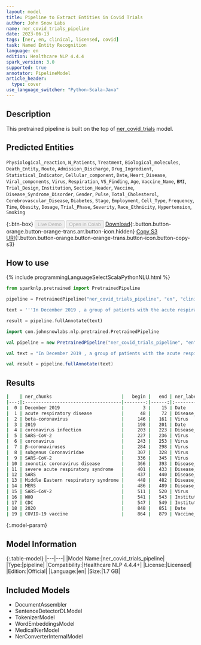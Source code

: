 ```yaml
---
layout: model
title: Pipeline to Extract Entities in Covid Trials
author: John Snow Labs
name: ner_covid_trials_pipeline
date: 2023-06-13
tags: [ner, en, clinical, licensed, covid]
task: Named Entity Recognition
language: en
edition: Healthcare NLP 4.4.4
spark_version: 3.0
supported: true
annotator: PipelineModel
article_header:
  type: cover
use_language_switcher: "Python-Scala-Java"
---
```


## Description

This pretrained pipeline is built on the top of [ner_covid_trials](https://nlp.johnsnowlabs.com/2022/10/19/ner_covid_trials_en.html) model.

## Predicted Entities
`Physiological_reaction`, `N_Patients`, `Treatment`, `Biological_molecules`, `Death_Entity`, `Route`, `Admission_Discharge`, `Drug_Ingredient`, `Statistical_Indicator`, `Cellular_component`, `Date`, `Heart_Disease`, `Viral_components`, `Virus`, `Respiration`, `VS_Finding`, `Age`, `Vaccine_Name`, `BMI`, `Trial_Design`, `Institution`, `Section_Header`, `Vaccine`, `Disease_Syndrome_Disorder`, `Gender`, `Pulse`, `Total_Cholesterol`, `Cerebrovascular_Disease`, `Diabetes`, `Stage`, `Employment`, `Cell_Type`, `Frequency`, `Time`, `Obesity`, `Dosage`, `Trial_Phase`, `Severity`, `Race_Ethnicity`, `Hypertension`, `Smoking`



{:.btn-box}
<button class="button button-orange" disabled>Live Demo</button>
<button class="button button-orange" disabled>Open in Colab</button>
[Download](https://s3.amazonaws.com/auxdata.johnsnowlabs.com/clinical/models/ner_covid_trials_pipeline_en_4.4.4_3.0_1686654860688.zip){:.button.button-orange.button-orange-trans.arr.button-icon.hidden}
[Copy S3 URI](s3://auxdata.johnsnowlabs.com/clinical/models/ner_covid_trials_pipeline_en_4.4.4_3.0_1686654860688.zip){:.button.button-orange.button-orange-trans.button-icon.button-copy-s3}

## How to use

<div class="tabs-box" markdown="1">
{% include programmingLanguageSelectScalaPythonNLU.html %}

```python
from sparknlp.pretrained import PretrainedPipeline

pipeline = PretrainedPipeline("ner_covid_trials_pipeline", "en", "clinical/models")

text = '''In December 2019 , a group of patients with the acute respiratory disease was detected in Wuhan , Hubei Province of China . A month later , a new beta-coronavirus was identified as the cause of the 2019 coronavirus infection . SARS-CoV-2 is a coronavirus that belongs to the group of β-coronaviruses of the subgenus Coronaviridae . The SARS-CoV-2 is the third known zoonotic coronavirus disease after severe acute respiratory syndrome ( SARS ) and Middle Eastern respiratory syndrome ( MERS ). The diagnosis of SARS-CoV-2 recommended by the WHO , CDC is the collection of a sample from the upper respiratory tract ( nasal and oropharyngeal exudate ) or from the lower respiratory tractsuch as expectoration of endotracheal aspirate and bronchioloalveolar lavage and its analysis using the test of real-time polymerase chain reaction ( qRT-PCR ).In 2020, the first COVID‑19 vaccine was developed and made available to the public through emergency authorizations and conditional approvals.'''

result = pipeline.fullAnnotate(text)
```
```scala
import com.johnsnowlabs.nlp.pretrained.PretrainedPipeline

val pipeline = new PretrainedPipeline("ner_covid_trials_pipeline", "en", "clinical/models")

val text = "In December 2019 , a group of patients with the acute respiratory disease was detected in Wuhan , Hubei Province of China . A month later , a new beta-coronavirus was identified as the cause of the 2019 coronavirus infection . SARS-CoV-2 is a coronavirus that belongs to the group of β-coronaviruses of the subgenus Coronaviridae . The SARS-CoV-2 is the third known zoonotic coronavirus disease after severe acute respiratory syndrome ( SARS ) and Middle Eastern respiratory syndrome ( MERS ). The diagnosis of SARS-CoV-2 recommended by the WHO , CDC is the collection of a sample from the upper respiratory tract ( nasal and oropharyngeal exudate ) or from the lower respiratory tractsuch as expectoration of endotracheal aspirate and bronchioloalveolar lavage and its analysis using the test of real-time polymerase chain reaction ( qRT-PCR ).In 2020, the first COVID‑19 vaccine was developed and made available to the public through emergency authorizations and conditional approvals."

val result = pipeline.fullAnnotate(text)
```
</div>



## Results

```bash
|    | ner_chunks                          |   begin |   end | ner_label                 |   confidence |
|---:|:------------------------------------|--------:|------:|:--------------------------|-------------:|
|  0 | December 2019                       |       3 |    15 | Date                      |     0.99655  |
|  1 | acute respiratory disease           |      48 |    72 | Disease_Syndrome_Disorder |     0.8597   |
|  2 | beta-coronavirus                    |     146 |   161 | Virus                     |     0.6381   |
|  3 | 2019                                |     198 |   201 | Date                      |     0.8117   |
|  4 | coronavirus infection               |     203 |   223 | Disease_Syndrome_Disorder |     0.68335  |
|  5 | SARS-CoV-2                          |     227 |   236 | Virus                     |     0.9605   |
|  6 | coronavirus                         |     243 |   253 | Virus                     |     0.9814   |
|  7 | β-coronaviruses                     |     284 |   298 | Virus                     |     0.9564   |
|  8 | subgenus Coronaviridae              |     307 |   328 | Virus                     |     0.71465  |
|  9 | SARS-CoV-2                          |     336 |   345 | Virus                     |     0.9442   |
| 10 | zoonotic coronavirus disease        |     366 |   393 | Disease_Syndrome_Disorder |     0.922833 |
| 11 | severe acute respiratory syndrome   |     401 |   433 | Disease_Syndrome_Disorder |     0.959725 |
| 12 | SARS                                |     437 |   440 | Disease_Syndrome_Disorder |     0.9959   |
| 13 | Middle Eastern respiratory syndrome |     448 |   482 | Disease_Syndrome_Disorder |     0.9673   |
| 14 | MERS                                |     486 |   489 | Disease_Syndrome_Disorder |     0.9759   |
| 15 | SARS-CoV-2                          |     511 |   520 | Virus                     |     0.9027   |
| 16 | WHO                                 |     541 |   543 | Institution               |     0.9917   |
| 17 | CDC                                 |     547 |   549 | Institution               |     0.8296   |
| 18 | 2020                                |     848 |   851 | Date                      |     0.9997   |
| 19 | COVID‑19 vaccine                    |     864 |   879 | Vaccine_Name              |     0.87505  |
```

{:.model-param}
## Model Information

{:.table-model}
|---|---|
|Model Name:|ner_covid_trials_pipeline|
|Type:|pipeline|
|Compatibility:|Healthcare NLP 4.4.4+|
|License:|Licensed|
|Edition:|Official|
|Language:|en|
|Size:|1.7 GB|

## Included Models

- DocumentAssembler
- SentenceDetectorDLModel
- TokenizerModel
- WordEmbeddingsModel
- MedicalNerModel
- NerConverterInternalModel